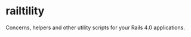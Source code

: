 railtility
==========

Concerns, helpers and other utility scripts for your Rails 4.0 applications.
